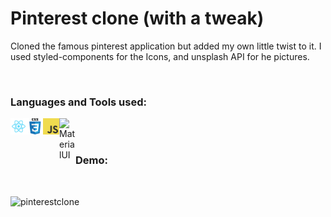 
# Pinterest clone (with a tweak)
Cloned the famous pinterest application but added my own little twist to it. I used styled-components for the Icons, and unsplash API for he pictures.


<br>

### Languages and Tools used:

<img align="left" alt="React" width="26px" src="https://raw.githubusercontent.com/github/explore/80688e429a7d4ef2fca1e82350fe8e3517d3494d/topics/react/react.png" />

<img align="left" alt="CSS3" width="26px" src="https://raw.githubusercontent.com/github/explore/80688e429a7d4ef2fca1e82350fe8e3517d3494d/topics/css/css.png" />

<img align="left" alt="JavaScript" width="26px" src="https://raw.githubusercontent.com/github/explore/80688e429a7d4ef2fca1e82350fe8e3517d3494d/topics/javascript/javascript.png" />

<img align="left" alt="MaterialUI" width="26px" src="https://material-ui.com/static/logo_raw.svg" />


<br>

<br>

### Demo:
<br>

![pinterestclone](https://user-images.githubusercontent.com/64739763/109811573-5071b800-7c2b-11eb-9ea1-ad04e4c56b5d.gif)










